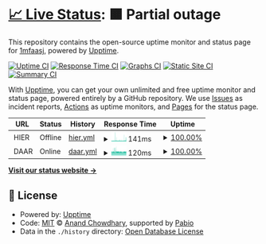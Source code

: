 # [📈 Live Status](https://uppie.d4bbe.com): <!--live status--> **🟧 Partial outage**

This repository contains the open-source uptime monitor and status page for [1mfaasj](https://uppie.d4bbe.com), powered by [Upptime](https://github.com/upptime/upptime).

[![Uptime CI](https://github.com/1mfaasj/uppie/workflows/Uptime%20CI/badge.svg)](https://github.com/1mfaasj/uppie/actions?query=workflow%3A%22Uptime+CI%22)
[![Response Time CI](https://github.com/1mfaasj/uppie/workflows/Response%20Time%20CI/badge.svg)](https://github.com/1mfaasj/uppie/actions?query=workflow%3A%22Response+Time+CI%22)
[![Graphs CI](https://github.com/1mfaasj/uppie/workflows/Graphs%20CI/badge.svg)](https://github.com/1mfaasj/uppie/actions?query=workflow%3A%22Graphs+CI%22)
[![Static Site CI](https://github.com/1mfaasj/uppie/workflows/Static%20Site%20CI/badge.svg)](https://github.com/1mfaasj/uppie/actions?query=workflow%3A%22Static+Site+CI%22)
[![Summary CI](https://github.com/1mfaasj/uppie/workflows/Summary%20CI/badge.svg)](https://github.com/1mfaasj/uppie/actions?query=workflow%3A%22Summary+CI%22)

With [Upptime](https://upptime.js.org), you can get your own unlimited and free uptime monitor and status page, powered entirely by a GitHub repository. We use [Issues](https://github.com/1mfaasj/uppie/issues) as incident reports, [Actions](https://github.com/1mfaasj/uppie/actions) as uptime monitors, and [Pages](https://uppie.d4bbe.com) for the status page.

<!--start: status pages-->
<!-- This summary is generated by Upptime (https://github.com/upptime/upptime) -->
<!-- Do not edit this manually, your changes will be overwritten -->
<!-- prettier-ignore -->
| URL | Status | History | Response Time | Uptime |
| --- | ------ | ------- | ------------- | ------ |
| <img alt="" src="https://icons.duckduckgo.com/ip3/null.ico" height="13"> HIER | Offline | [hier.yml](https://github.com/1mfaasj/uppie/commits/HEAD/history/hier.yml) | <details><summary><img alt="Response time graph" src="./graphs/hier/response-time-week.png" height="20"> 141ms</summary><br><a href="https://uppie.d4bbe.com/history/hier"><img alt="Response time 129" src="https://img.shields.io/endpoint?url=https%3A%2F%2Fraw.githubusercontent.com%2F1mfaasj%2Fuppie%2FHEAD%2Fapi%2Fhier%2Fresponse-time.json"></a><br><a href="https://uppie.d4bbe.com/history/hier"><img alt="24-hour response time 206" src="https://img.shields.io/endpoint?url=https%3A%2F%2Fraw.githubusercontent.com%2F1mfaasj%2Fuppie%2FHEAD%2Fapi%2Fhier%2Fresponse-time-day.json"></a><br><a href="https://uppie.d4bbe.com/history/hier"><img alt="7-day response time 141" src="https://img.shields.io/endpoint?url=https%3A%2F%2Fraw.githubusercontent.com%2F1mfaasj%2Fuppie%2FHEAD%2Fapi%2Fhier%2Fresponse-time-week.json"></a><br><a href="https://uppie.d4bbe.com/history/hier"><img alt="30-day response time 129" src="https://img.shields.io/endpoint?url=https%3A%2F%2Fraw.githubusercontent.com%2F1mfaasj%2Fuppie%2FHEAD%2Fapi%2Fhier%2Fresponse-time-month.json"></a><br><a href="https://uppie.d4bbe.com/history/hier"><img alt="1-year response time 129" src="https://img.shields.io/endpoint?url=https%3A%2F%2Fraw.githubusercontent.com%2F1mfaasj%2Fuppie%2FHEAD%2Fapi%2Fhier%2Fresponse-time-year.json"></a></details> | <details><summary><a href="https://uppie.d4bbe.com/history/hier">100.00%</a></summary><a href="https://uppie.d4bbe.com/history/hier"><img alt="All-time uptime 100.00%" src="https://img.shields.io/endpoint?url=https%3A%2F%2Fraw.githubusercontent.com%2F1mfaasj%2Fuppie%2FHEAD%2Fapi%2Fhier%2Fuptime.json"></a><br><a href="https://uppie.d4bbe.com/history/hier"><img alt="24-hour uptime 100.00%" src="https://img.shields.io/endpoint?url=https%3A%2F%2Fraw.githubusercontent.com%2F1mfaasj%2Fuppie%2FHEAD%2Fapi%2Fhier%2Fuptime-day.json"></a><br><a href="https://uppie.d4bbe.com/history/hier"><img alt="7-day uptime 100.00%" src="https://img.shields.io/endpoint?url=https%3A%2F%2Fraw.githubusercontent.com%2F1mfaasj%2Fuppie%2FHEAD%2Fapi%2Fhier%2Fuptime-week.json"></a><br><a href="https://uppie.d4bbe.com/history/hier"><img alt="30-day uptime 100.00%" src="https://img.shields.io/endpoint?url=https%3A%2F%2Fraw.githubusercontent.com%2F1mfaasj%2Fuppie%2FHEAD%2Fapi%2Fhier%2Fuptime-month.json"></a><br><a href="https://uppie.d4bbe.com/history/hier"><img alt="1-year uptime 100.00%" src="https://img.shields.io/endpoint?url=https%3A%2F%2Fraw.githubusercontent.com%2F1mfaasj%2Fuppie%2FHEAD%2Fapi%2Fhier%2Fuptime-year.json"></a></details>
| <img alt="" src="https://icons.duckduckgo.com/ip3/null.ico" height="13"> DAAR | Online | [daar.yml](https://github.com/1mfaasj/uppie/commits/HEAD/history/daar.yml) | <details><summary><img alt="Response time graph" src="./graphs/daar/response-time-week.png" height="20"> 120ms</summary><br><a href="https://uppie.d4bbe.com/history/daar"><img alt="Response time 121" src="https://img.shields.io/endpoint?url=https%3A%2F%2Fraw.githubusercontent.com%2F1mfaasj%2Fuppie%2FHEAD%2Fapi%2Fdaar%2Fresponse-time.json"></a><br><a href="https://uppie.d4bbe.com/history/daar"><img alt="24-hour response time 115" src="https://img.shields.io/endpoint?url=https%3A%2F%2Fraw.githubusercontent.com%2F1mfaasj%2Fuppie%2FHEAD%2Fapi%2Fdaar%2Fresponse-time-day.json"></a><br><a href="https://uppie.d4bbe.com/history/daar"><img alt="7-day response time 120" src="https://img.shields.io/endpoint?url=https%3A%2F%2Fraw.githubusercontent.com%2F1mfaasj%2Fuppie%2FHEAD%2Fapi%2Fdaar%2Fresponse-time-week.json"></a><br><a href="https://uppie.d4bbe.com/history/daar"><img alt="30-day response time 119" src="https://img.shields.io/endpoint?url=https%3A%2F%2Fraw.githubusercontent.com%2F1mfaasj%2Fuppie%2FHEAD%2Fapi%2Fdaar%2Fresponse-time-month.json"></a><br><a href="https://uppie.d4bbe.com/history/daar"><img alt="1-year response time 121" src="https://img.shields.io/endpoint?url=https%3A%2F%2Fraw.githubusercontent.com%2F1mfaasj%2Fuppie%2FHEAD%2Fapi%2Fdaar%2Fresponse-time-year.json"></a></details> | <details><summary><a href="https://uppie.d4bbe.com/history/daar">100.00%</a></summary><a href="https://uppie.d4bbe.com/history/daar"><img alt="All-time uptime 100.00%" src="https://img.shields.io/endpoint?url=https%3A%2F%2Fraw.githubusercontent.com%2F1mfaasj%2Fuppie%2FHEAD%2Fapi%2Fdaar%2Fuptime.json"></a><br><a href="https://uppie.d4bbe.com/history/daar"><img alt="24-hour uptime 100.00%" src="https://img.shields.io/endpoint?url=https%3A%2F%2Fraw.githubusercontent.com%2F1mfaasj%2Fuppie%2FHEAD%2Fapi%2Fdaar%2Fuptime-day.json"></a><br><a href="https://uppie.d4bbe.com/history/daar"><img alt="7-day uptime 100.00%" src="https://img.shields.io/endpoint?url=https%3A%2F%2Fraw.githubusercontent.com%2F1mfaasj%2Fuppie%2FHEAD%2Fapi%2Fdaar%2Fuptime-week.json"></a><br><a href="https://uppie.d4bbe.com/history/daar"><img alt="30-day uptime 100.00%" src="https://img.shields.io/endpoint?url=https%3A%2F%2Fraw.githubusercontent.com%2F1mfaasj%2Fuppie%2FHEAD%2Fapi%2Fdaar%2Fuptime-month.json"></a><br><a href="https://uppie.d4bbe.com/history/daar"><img alt="1-year uptime 100.00%" src="https://img.shields.io/endpoint?url=https%3A%2F%2Fraw.githubusercontent.com%2F1mfaasj%2Fuppie%2FHEAD%2Fapi%2Fdaar%2Fuptime-year.json"></a></details>

<!--end: status pages-->

[**Visit our status website →**](https://uppie.d4bbe.com)

## 📄 License

- Powered by: [Upptime](https://github.com/upptime/upptime)
- Code: [MIT](./LICENSE) © [Anand Chowdhary](https://anandchowdhary.com), supported by [Pabio](https://pabio.com)
- Data in the `./history` directory: [Open Database License](https://opendatacommons.org/licenses/odbl/1-0/)
